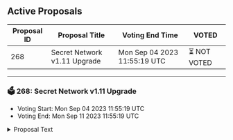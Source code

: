 ## Active Proposals

| Proposal ID | Proposal Title | Voting End Time | VOTED |
|-------------|----------------|-----------------|-------|
| 268 | Secret Network v1.11 Upgrade | Mon Sep 04 2023 11:55:19 UTC | ⏳ NOT VOTED |

---

### 🗳 268: Secret Network v1.11 Upgrade
- Voting Start: Mon Sep 04 2023 11:55:19 UTC
- Voting End: Mon Sep 11 2023 11:55:19 UTC

<details>
<summary>Proposal Text</summary>
 
# Secret Network v1.11 UpgradennThis proposal recommends that the chain undergo a software upgrade to version v1.11 of the Secret Network codebase on secret-4 block **10,615,300**. The estimated time for the upgrade is **Tuesday, September 12, 2023, at ~2pm UTC**.nnSince block times can vary significantly, we advise monitoring the chain for a more precise upgrade time. ETA monitor: [mintscan.io/secret/blocks/10615300](https://dev.mintscan.io/secret/blocks/10615300).nn## Upgrade Highlightsnn- Added ibc-hooks middleware by Osmosis.n - WASM hooks: allows ICS-20 token transfers to initiate contract calls, serving various use cases.n - Example: Sending tokens to Secret and immediately wrapping them as SNIP-20 token. For example, `ATOM on Hub -> ATOM on Secret -> sATOMS on Secret` (2 transactions on 2 chains) now becomes `ATOM on Hub -> sATOM on Secret` (1 transaction).n - Example: Cross-chain swaps. Using IBC Hooks, an AMM on Secret can atomically swap tokens that originated on a different chain and are headed to Secret. The AMM can also send those tokens back to the originating chain.n - [Axelar GMP](https://docs.axelar.dev/dev/general-message-passing/overview): Using IBC Hooks, a contract on Ethereum can call a contract on Secret and get a response back.n - Ack callbacks: allow non-IBC contracts that send an `IbcMsg::Transfer` to listen for the ack/timeout of the token transfer. This allows these contracts to definitively know whether the transfer was successful or not and act accordingly (refund if failed, continue if succeeded). See usage example [here](https://github.com/scrtlabs/secret.js/blob/4293219/test/ibc-hooks-contract/src/contract.rs#L47-L91).n- Added an optional `memo` field to `IbcMsg::Transfer`, to ease to use of the IBC Hooks ack callbacks feature. See usage example [here](https://github.com/scrtlabs/secret.js/blob/4293219/test/ibc-hooks-contract/src/contract.rs#L60-L63).n- Added contract upgrade feature.n - On init, the creator can specify an admin address.n - The admin can migrate the contract to a new code ID.n - The admin can update or clear the admin address.n - The admins of contracts that were instantiated before v1.10 are hardcoded according to [proposal 262](https://github.com/scrtlabs/SecretNetwork/blob/ab1852727/docs/proposals/hardcode-admins-on-v1.10.md).n - Hardcoded admins can only be updated/cleared with a future gov proposal.n - When the new `MsgMigrateContract` is invoked, the `migrate()` function is being called on the new contract code, where the new contract can optionally perform state migrations. See usage example [here](https://github.com/scrtlabs/SecretNetwork/blob/139a0eb18/cosmwasm/contracts/v1/compute-tests/migration/contract-v2/src/contract.rs#L37-L43).n- Fixed a scenario where the enclave's light client might fail a valid node registration transaction.n- Add support for uploading contracts that were compiled with Rust v1.70+.n- Update Cosmos SDK to v0.45.16n- Update Tendermint to CometBFT v0.34.29n- Update IBC to v4.4.2n- Update IAVL to v0.19.6n- Update Packet Forward Middleware to v4.1.0n- Fix initialization of x/vesting modulen- Add `env.transaction.hash` to support SNIP-52n - SNIP-52: https://github.com/SolarRepublic/SNIPs/blob/3cc16b7/SNIP-52.md#notification-data-algorithmsn - See usage example [here](https://github.com/scrtlabs/SecretNetwork/blob/4f21d5794/cosmwasm/contracts/v1/compute-tests/test-compute-contract-v2/src/contract.rs#L1398-L1400).n- Flush the enclave's cache in a random ordernn## Upgrade InstructionsnnSee [docs.scrt.network](https://docs.scrt.network/secret-network-documentation/infrastructure/upgrade-instructions/v1.11) for upgrade instructions.
</details>
